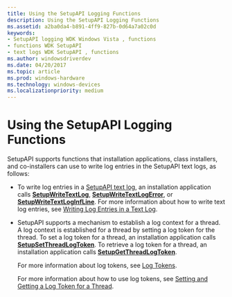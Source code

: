 ```yaml
---
title: Using the SetupAPI Logging Functions
description: Using the SetupAPI Logging Functions
ms.assetid: a2ba0da4-b891-4ff9-827b-0d64a7a02c0d
keywords:
- SetupAPI logging WDK Windows Vista , functions
- functions WDK SetupAPI
- text logs WDK SetupAPI , functions
ms.author: windowsdriverdev
ms.date: 04/20/2017
ms.topic: article
ms.prod: windows-hardware
ms.technology: windows-devices
ms.localizationpriority: medium
---
```


# Using the SetupAPI Logging Functions


SetupAPI supports functions that installation applications, class installers, and co-installers can use to write log entries in the SetupAPI text logs, as follows:

-   To write log entries in a [SetupAPI text log](setupapi-text-logs.md), an installation application calls [**SetupWriteTextLog**](https://msdn.microsoft.com/library/windows/hardware/ff552218), [**SetupWriteTextLogError**](https://msdn.microsoft.com/library/windows/hardware/ff552232), or [**SetupWriteTextLogInfLine**](https://msdn.microsoft.com/library/windows/hardware/ff552236). For more information about how to write text log entries, see [Writing Log Entries in a Text Log](writing-log-entries-in-a-text-log.md).

-   SetupAPI supports a mechanism to establish a log context for a thread. A log context is established for a thread by setting a log token for the thread. To set a log token for a thread, an installation application calls [**SetupSetThreadLogToken**](https://msdn.microsoft.com/library/windows/hardware/ff552216). To retrieve a log token for a thread, an installation application calls [**SetupGetThreadLogToken**](https://msdn.microsoft.com/library/windows/hardware/ff552211).

    For more information about log tokens, see [Log Tokens](log-tokens.md).

    For more information about how to use log tokens, see [Setting and Getting a Log Token for a Thread](setting-and-getting-a-log-token-for-a-thread.md).

 

 





